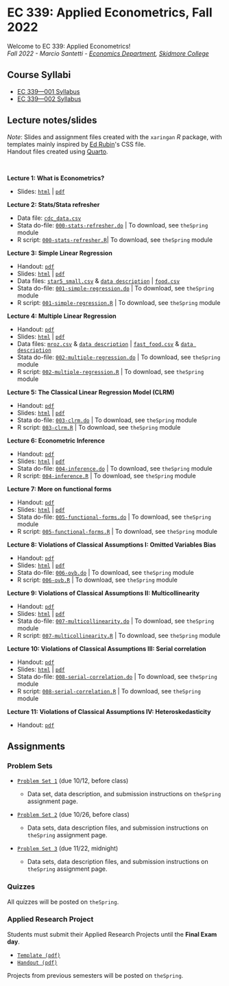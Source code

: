 # EC 339: Applied Econometrics, Fall 2022

Welcome to EC 339: Applied Econometrics!<br>
*Fall 2022 - Marcio Santetti - [Economics Department](https://www.skidmore.edu/economics/), [Skidmore College](https://www.skidmore.edu/)*


## Course Syllabi

- [EC 339&mdash;001 Syllabus](https://raw.githack.com/marciosantetti/ec339-f22/main/syllabus/ec339-syllabus-f22.pdf)
- [EC 339&mdash;002 Syllabus](https://raw.githack.com/marciosantetti/ec339-f22/main/syllabus/ec-339-s2-syllabus-f22.pdf)

## Lecture notes/slides

*Note*: Slides and assignment files created with the `xaringan` *R* package, with templates mainly inspired by [Ed Rubin](https://github.com/edrubin)'s CSS file. <br>
Handout files created using [Quarto](https://quarto.org/).

<br>

**Lecture 1: What is Econometrics?**

  - Slides: [`html`](https://raw.githack.com/marciosantetti/ec339-f22/main/lectures/000-stats-refresher/000-what-is-econometrics.html) | [`pdf`](https://raw.githack.com/marciosantetti/ec339-f22/main/lectures/000-stats-refresher/000-what-is-econometrics.pdf)

**Lecture 2: Stats/Stata refresher**

  - Data file: [`cdc_data.csv`](https://raw.githack.com/marciosantetti/ec339-f22/main/lectures/000-stats-refresher/cdc_data.csv)
  - Stata do-file: [`000-stats-refresher.do`](https://github.com/marciosantetti/ec339-f22/blob/main/lectures/000-stats-refresher/000-stats-refresher.do) | To download, see `theSpring` module
  - R script: [`000-stats-refresher.R`](https://github.com/marciosantetti/ec339-f22/blob/main/lectures/000-stats-refresher/000-stats-refresher.R)| To download, see `theSpring` module
  
 **Lecture 3: Simple Linear Regression**
 
  - Handout: [`pdf`](https://raw.githack.com/marciosantetti/ec339-f22/main/lectures/001-simple-regression/simple-regression.pdf)
  - Slides: [`html`](https://raw.githack.com/marciosantetti/ec339-f22/main/lectures/001-simple-regression/001-simple-regression.html) | [`pdf`](https://raw.githack.com/marciosantetti/ec339-f22/main/lectures/001-simple-regression/001-simple-regression.pdf)
  - Data files: [`star5_small.csv`](https://raw.githack.com/marciosantetti/ec339-f22/main/lectures/001-simple-regression/star5_small.csv) & [`data description`](https://raw.githack.com/marciosantetti/ec339-f22/main/lectures/001-simple-regression/star5_small%20copy.txt) | [`food.csv`](https://raw.githubusercontent.com/marciosantetti/ec339-f22/main/lectures/001-simple-regression/food.csv)
  - Stata do-file: [`001-simple-regression.do`](https://github.com/marciosantetti/ec339-f22/blob/main/lectures/001-simple-regression/001-simple-regression.do) | To download, see `theSpring` module
  - R script: [`001-simple-regression.R`](https://github.com/marciosantetti/ec339-f22/blob/main/lectures/001-simple-regression/001-simple-regression.R) | To download, see `theSpring` module 


**Lecture 4: Multiple Linear Regression**

  - Handout: [`pdf`](https://raw.githack.com/marciosantetti/ec339-f22/main/lectures/002-multiple-regression/multiple-regression.pdf)
  - Slides: [`html`](https://raw.githack.com/marciosantetti/ec339-f22/main/lectures/002-multiple-regression/002-multiple-regression.html) | [`pdf`](https://raw.githack.com/marciosantetti/ec339-f22/main/lectures/002-multiple-regression/002-multiple-regression.pdf)
  - Data files: [`mroz.csv`](https://raw.githack.com/marciosantetti/ec339-f22/main/lectures/002-multiple-regression/mroz.csv) & [`data description`](https://raw.githubusercontent.com/marciosantetti/ec339-f22/main/lectures/002-multiple-regression/mroz.txt) | [`fast_food.csv`](https://raw.githack.com/marciosantetti/ec339-f22/main/lectures/002-multiple-regression/fast_food.csv) & [`data description`](https://raw.githubusercontent.com/marciosantetti/ec339-f22/main/lectures/002-multiple-regression/fast_food.txt)
  - Stata do-file: [`002-multiple-regression.do`](https://github.com/marciosantetti/ec339-f22/blob/main/lectures/002-multiple-regression/002-multiple-regression.do) | To download, see `theSpring` module 
  - R script: [`002-multiple-regression.R`](https://github.com/marciosantetti/ec339-f22/blob/main/lectures/002-multiple-regression/002-multiple-regression.R) | To download, see `theSpring` module 
  

**Lecture 5: The Classical Linear Regression Model (CLRM)**

  - Handout: [`pdf`](https://raw.githack.com/marciosantetti/ec339-f22/main/lectures/003-clrm/classical-model.pdf)
  - Slides: [`html`](https://raw.githack.com/marciosantetti/ec339-f22/main/lectures/003-clrm/003-clrm.html) | [`pdf`](https://raw.githack.com/marciosantetti/ec339-f22/main/lectures/003-clrm/003-clrm.pdf)
  - Stata do-file: [`003-clrm.do`](https://github.com/marciosantetti/ec339-f22/blob/main/lectures/003-clrm/003-clrm.do) | To download, see `theSpring` module 
  - R script: [`003-clrm.R`](https://github.com/marciosantetti/ec339-f22/blob/main/lectures/003-clrm/003-classical-model.R) | To download, see `theSpring` module 
  
  
**Lecture 6: Econometric Inference**

  - Handout: [`pdf`](https://raw.githack.com/marciosantetti/ec339-f22/main/lectures/004-inference/inference.pdf)
  - Slides: [`html`](https://raw.githack.com/marciosantetti/ec339-f22/main/lectures/004-inference/004-inference.html) | [`pdf`](https://raw.githack.com/marciosantetti/ec339-f22/main/lectures/004-inference/004-inference.pdf)
  - Stata do-file: [`004-inference.do`](https://github.com/marciosantetti/ec339-f22/blob/main/lectures/004-inference/004-inference.do) | To download, see `theSpring` module 
  - R script:  [`004-inference.R`](https://github.com/marciosantetti/ec339-f22/blob/main/lectures/004-inference/004-inference.R) | To download, see `theSpring` module 
  
 **Lecture 7: More on functional forms**
 
  - Handout: [`pdf`](https://raw.githack.com/marciosantetti/ec339-f22/main/lectures/005-functional-forms/more-functional-forms.pdf)
  - Slides: [`html`](https://raw.githack.com/marciosantetti/ec339-f22/main/lectures/005-functional-forms/005-functional-forms.html) | [`pdf`](https://raw.githack.com/marciosantetti/ec339-f22/main/lectures/005-functional-forms/005-functional-forms.pdf)
  - Stata do-file: [`005-functional-forms.do`](https://github.com/marciosantetti/ec339-f22/blob/main/lectures/005-functional-forms/005-functional-forms.do) | To download, see `theSpring` module
  - R script: [`005-functional-forms.R`](https://github.com/marciosantetti/ec339-f22/blob/main/lectures/005-functional-forms/005-functional-forms.R) | To download, see `theSpring` module
  
 **Lecture 8: Violations of Classical Assumptions I: Omitted Variables Bias**
 
  - Handout: [`pdf`](https://raw.githack.com/marciosantetti/ec339-f22/main/lectures/006-ovb/ovb.pdf)
  - Slides: [`html`](https://raw.githack.com/marciosantetti/ec339-f22/main/lectures/006-ovb/006-ovb.html) | [`pdf`](https://raw.githack.com/marciosantetti/ec339-f22/main/lectures/006-ovb/006-ovb2.pdf)
  - Stata do-file: [`006-ovb.do`](https://github.com/marciosantetti/ec339-f22/blob/main/lectures/006-ovb/006-ovb.do) | To download, see `theSpring` module
  - R script: [`006-ovb.R`](https://github.com/marciosantetti/ec339-f22/blob/main/lectures/006-ovb/006-ovb.R) | To download, see `theSpring` module 
  
  
**Lecture 9: Violations of Classical Assumptions II: Multicollinearity**

  - Handout: [`pdf`](https://raw.githack.com/marciosantetti/ec339-f22/main/lectures/007-multicollinearity/multicollinearity.pdf)
  - Slides: [`html`](https://raw.githack.com/marciosantetti/ec339-f22/main/lectures/007-multicollinearity/007-multicollinearity.html) | [`pdf`](https://raw.githack.com/marciosantetti/ec339-f22/main/lectures/007-multicollinearity/007-multicollinearity.pdf)
  - Stata do-file: [`007-multicollinearity.do`](https://github.com/marciosantetti/ec339-f22/blob/main/lectures/007-multicollinearity/007-multicollinearity.do) | To download, see `theSpring` module
  - R script: [`007-multicollinearity.R`](https://github.com/marciosantetti/ec339-f22/blob/main/lectures/007-multicollinearity/007-multicollinearity.R) | To download, see `theSpring` module
  
  
**Lecture 10: Violations of Classical Assumptions III: Serial correlation**

  - Handout: [`pdf`](https://raw.githack.com/marciosantetti/ec339-f22/main/lectures/008-serial-correlation/serial-correlation.pdf)
  - Slides: [`html`](https://raw.githack.com/marciosantetti/ec339-f22/main/lectures/008-serial-correlation/008-serial-correlation.html) | [`pdf`](https://raw.githack.com/marciosantetti/ec339-f22/main/lectures/008-serial-correlation/008-serial-correlation.pdf)
  - Stata do-file: [`008-serial-correlation.do`](https://github.com/marciosantetti/ec339-f22/blob/main/lectures/008-serial-correlation/008-serial-correlation.do) | To download, see `theSpring` module
  - R script: [`008-serial-correlation.R`](https://github.com/marciosantetti/ec339-f22/blob/main/lectures/008-serial-correlation/008-serial-correlation.R) | To download, see `theSpring` module
  
**Lecture 11: Violations of Classical Assumptions IV: Heteroskedasticity**

  - Handout: [`pdf`](https://raw.githack.com/marciosantetti/ec339-f22/main/lectures/009-heteroskedasticity/heteroskedasticity.pdf)
  

## Assignments


### Problem Sets

  - [`Problem Set 1`](https://raw.githack.com/marciosantetti/ec339-f22/main/problem-sets/ps1/ps1-f22.pdf) (due 10/12, before class)
    - Data set, data description, and submission instructions on `theSpring` assignment page.
    
  - [`Problem Set 2`](https://raw.githack.com/marciosantetti/ec339-f22/main/problem-sets/ps2/ps2-f22.pdf) (due 10/26, before class)
    - Data sets, data description files, and submission instructions on `theSpring` assignment page.
    
  - [`Problem Set 3`](https://raw.githack.com/marciosantetti/ec339-f22/main/problem-sets/ps3/ps3-f22.pdf) (due 11/22, midnight)
    - Data sets, data description files, and submission instructions on `theSpring` assignment page.


### Quizzes

All quizzes will be posted on `theSpring`.


### Applied Research Project

 Students must submit their Applied Research Projects until the **Final Exam day**. 

  - [`Template (pdf)`](https://raw.githack.com/marciosantetti/ec339-f22/main/research-proj/research-proj-template.pdf)
  - [`Handout (pdf)`](https://raw.githack.com/marciosantetti/ec339-f22/main/research-proj/research-proj-handout.pdf)
  
 Projects from previous semesters will be posted on `theSpring`.


